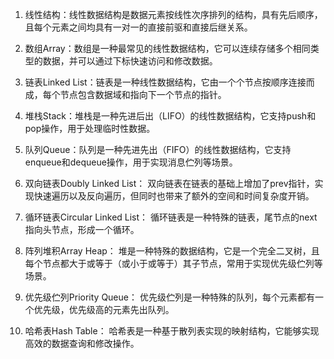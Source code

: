 

1. 线性结构：线性数据结构是数据元素按线性次序排列的结构，具有先后顺序，且每个元素之间均具有一对一的直接前驱和直接后继关系。

2. 数组Array：数组是一种最常见的线性数据结构，它可以连续存储多个相同类型的数据，并可以通过下标快速访问和修改数据。

3. 链表Linked List：链表是一种线性数据结构，它由一个个节点按顺序连接而成，每个节点包含数据域和指向下一个节点的指针。

4. 堆栈Stack：堆栈是一种先进后出（LIFO）的线性数据结构，它支持push和pop操作，用于处理临时性数据。

5. 队列Queue：队列是一种先进先出（FIFO）的线性数据结构，它支持enqueue和dequeue操作，用于实现消息伫列等场景。

6. 双向链表Doubly Linked List： 双向链表在链表的基础上增加了prev指针，实现快速遍历以及反向遍历，但同时也带来了额外的空间和时间复杂度开销。

7. 循环链表Circular Linked List： 循环链表是一种特殊的链表，尾节点的next指向头节点，形成一个循环。

8. 阵列堆积Array Heap： 堆是一种特殊的数据结构，它是一个完全二叉树，且每个节点都大于或等于（或小于或等于）其子节点，常用于实现优先级伫列等场景。

9. 优先级伫列Priority Queue： 优先级伫列是一种特殊的队列，每个元素都有一个优先级，优先级高的元素先出队列。

10. 哈希表Hash Table： 哈希表是一种基于散列表实现的映射结构，它能够实现高效的数据查询和修改操作。